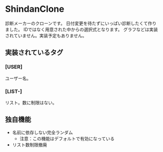 ShindanClone
====

診断メーカーのクローンです。
日付変更を待たずにいっぱい診断したくて作りました。
IDではなく用意された中からの選択式となります。
グラフなどは実装されていません。実装予定もありません。

## 実装されているタグ
### [USER]
ユーザー名。

### [LIST-]
リスト。数に制限はない。

## 独自機能
- 名前に依存しない完全ランダム
  - 注意：この機能はデフォルトで有効になっている
- リスト数制限撤廃